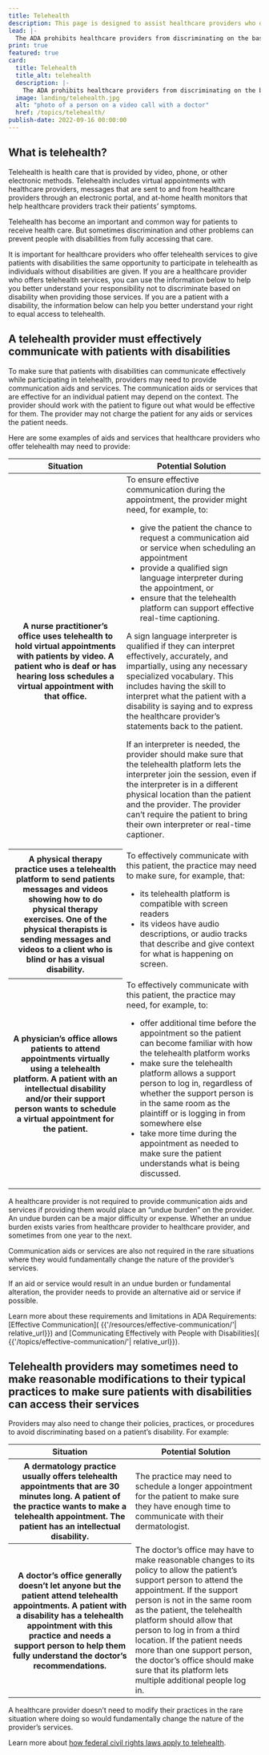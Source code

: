 ```yaml
---
title: Telehealth
description: This page is designed to assist healthcare providers who offer telehealth services to give patients with disabilities the same opportunity to participate in telehealth as individuals without disabilities and persons with disabilities better understand their right to equal access to telehealth.
lead: |-
  The ADA prohibits healthcare providers from discriminating on the basis of disability. This is true when health care is provided in person or through “telehealth.”
print: true
featured: true
card:
  title: Telehealth
  title_alt: telehealth
  description: |-
    The ADA prohibits healthcare providers from discriminating on the basis of disability. This is true when health care is provided in person or through “telehealth.”
  image: landing/telehealth.jpg
  alt: "photo of a person on a video call with a doctor"
  href: /topics/telehealth/
publish-date: 2022-09-16 00:00:00
---
```

## What is telehealth?

Telehealth is health care that is provided by video, phone, or other electronic methods. Telehealth includes virtual appointments with healthcare providers, messages that are sent to and from healthcare providers through an electronic portal, and at-home health monitors that help healthcare providers track their patients’ symptoms.

Telehealth has become an important and common way for patients to receive health care. But sometimes discrimination and other problems can prevent people with disabilities from fully accessing that care.

It is important for healthcare providers who offer telehealth services to give patients with disabilities the same opportunity to participate in telehealth as individuals without disabilities are given. If you are a healthcare provider who offers telehealth services, you can use the information below to help you better understand your responsibility not to discriminate based on disability when providing those services. If you are a patient with a disability, the information below can help you better understand your right to equal access to telehealth.

## A telehealth provider must effectively communicate with patients with disabilities

To make sure that patients with disabilities can communicate effectively while participating in telehealth, providers may need to provide communication aids and services. The communication aids or services that are effective for an individual patient may depend on the context. The provider should work with the patient to figure out what would be effective for them. The provider may not charge the patient for any aids or services the patient needs.

Here are some examples of aids and services that healthcare providers who offer telehealth may need to provide:

<table class="usa-table">
<thead>
<tr>
<th scope="col">Situation</th>
<th scope="col">Potential Solution</th>
</tr>
</thead>
<tbody>
<tr>
<th scope="row">A nurse practitioner’s office uses telehealth to hold virtual appointments with patients by video. A patient who is deaf or has hearing loss schedules a virtual appointment with that office.</th>
<td>To ensure effective communication during the appointment, the provider might need, for example, to:
<ul>
<li>give the patient the chance to request a communication aid or service when scheduling an appointment</li>
<li>provide a qualified sign language interpreter during the appointment, or</li>
<li>ensure that the telehealth platform can support effective real-time captioning.</li>
</ul>
<p>A sign language interpreter is qualified if they can interpret effectively, accurately, and impartially, using any necessary specialized vocabulary. This includes having the skill to interpret what the patient with a disability is saying and to express the healthcare provider’s statements back to the patient.</p>
<p>If an interpreter is needed, the provider should make sure that the telehealth platform lets the interpreter join the session, even if the interpreter is in a different physical location than the patient and the provider. The provider can’t require the patient to bring their own interpreter or real-time captioner.</p>
</td>
</tr>
<tr>
<th scope="row">A physical therapy practice uses a telehealth platform to send patients messages and videos showing how to do physical therapy exercises. One of the physical therapists is sending messages and videos to a client who is blind or has a visual disability.</th>
<td>To effectively communicate with this patient, the practice may need to make sure, for example, that:
<ul>
<li>its telehealth platform is compatible with screen readers</li>
<li>its videos have audio descriptions, or audio tracks that describe and give context for what is happening on screen.</li>
</ul></td>
</tr>
<tr>
<th scope="row">A physician’s office allows patients to attend appointments virtually using a telehealth platform. A patient with an intellectual disability and/or their support person wants to schedule a virtual appointment for the patient.</th>
<td>To effectively communicate with this patient, the practice may need, for example, to:
<ul>
<li>offer additional time before the appointment so the patient can become familiar with how the telehealth platform works</li>
<li>make sure the telehealth platform allows a support person to log in, regardless of whether the support person is in the same room as the plaintiff or is logging in from somewhere else</li>
<li>take more time during the appointment as needed to make sure the patient understands what is being discussed.</li>
</ul></td>
</tr>
</tbody>
</table>

A healthcare provider is not required to provide communication aids and services if providing them would place an “undue burden” on the provider. An undue burden can be a major difficulty or expense.  Whether an undue burden exists varies from healthcare provider to healthcare provider, and sometimes from one year to the next.

Communication aids or services are also not required in the rare situations where they would fundamentally change the nature of the provider’s services.

If an aid or service would result in an undue burden or fundamental alteration, the provider needs to provide an alternative aid or service if possible.

Learn more about these requirements and limitations in ADA Requirements: [Effective Communication]( {{'/resources/effective-communication/'| relative_url}}) and  [Communicating Effectively with People with Disabilities]( {{'/topics/effective-communication/'| relative_url}}).

## Telehealth providers may sometimes need to make reasonable modifications to their typical practices to make sure patients with disabilities can access their services

Providers may also need to change their policies, practices, or procedures to avoid discriminating based on a patient’s disability.  For example:

<table class="usa-table">
<thead>
<tr>
<th scope="col">Situation</th>
<th scope="col">Potential Solution</th>
</tr>
</thead>
<tbody>
<tr>
<th scope="row">A dermatology practice usually offers telehealth appointments that are 30 minutes long. A patient of the practice wants to make a telehealth appointment. The patient has an intellectual disability.</th>
<td>The practice may need to schedule a longer appointment for the patient to make sure they have enough time to communicate with their dermatologist.</td>
</tr>
<tr>
<th scope="row">A doctor’s office generally doesn’t let anyone but the patient attend telehealth appointments. A patient with a disability has a telehealth appointment with this practice and needs a support person to help them fully understand the doctor’s recommendations.</th>
<td>The doctor’s office may have to make reasonable changes to its policy to allow the patient’s support person to attend the appointment. If the support person is not in the same room as the patient, the telehealth platform should allow that person to log in from a third location.  If the patient needs more than one support person, the doctor’s office should make sure that its platform lets multiple additional people log in.</td>
</tr>
</tbody>
</table>

A healthcare provider doesn’t need to modify their practices in the rare situation where doing so would fundamentally change the nature of the provider’s services.

Learn more about [how federal civil rights laws apply to telehealth](https://www.ada.gov/telehealth_guidance.pdf).
